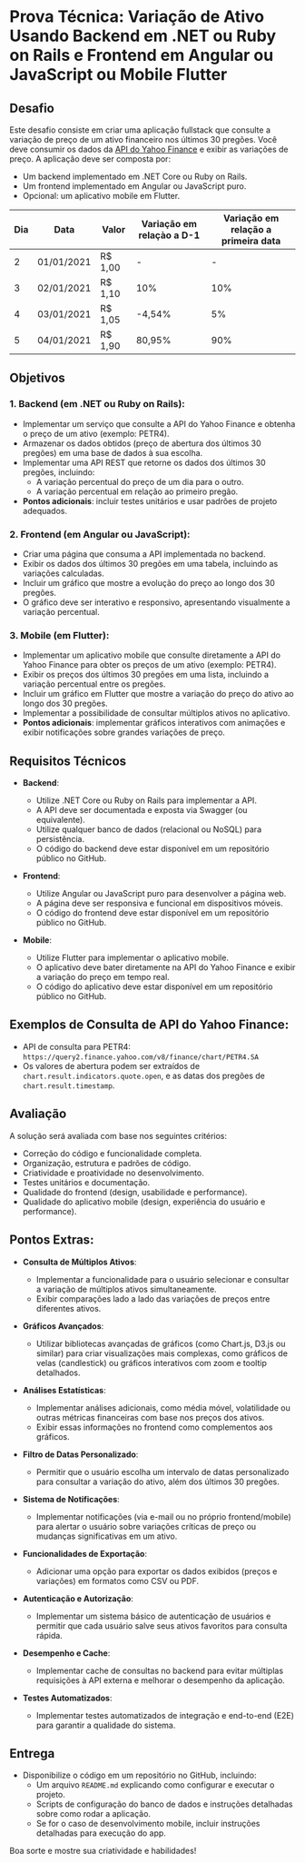 # Prova Técnica: Variação de Ativo Usando Backend em .NET ou Ruby on Rails e Frontend em Angular ou JavaScript ou Mobile Flutter

## Desafio
Este desafio consiste em criar uma aplicação fullstack que consulte a variação de preço de um ativo financeiro nos últimos 30 pregões. Você deve consumir os dados da [API do Yahoo Finance](https://finance.yahoo.com/) e exibir as variações de preço. A aplicação deve ser composta por:

- Um backend implementado em .NET Core ou Ruby on Rails.
- Um frontend implementado em Angular ou JavaScript puro.
- Opcional: um aplicativo mobile em Flutter.

| Dia   | Data          |  Valor    | Variação em relaçào a D-1     | Variação em relação a primeira data
|-      | -             | -         | -                             | - 
|2      |  01/01/2021   |  R$ 1,00  | -                             | -
|3      |  02/01/2021   |  R$ 1,10  | 10%                           | 10%
|4      |  03/01/2021   |  R$ 1,05  | -4,54%                        | 5%
|5      |  04/01/2021   |  R$ 1,90  | 80,95%                        | 90%

## Objetivos

### 1. **Backend (em .NET ou Ruby on Rails)**:
   - Implementar um serviço que consulte a API do Yahoo Finance e obtenha o preço de um ativo (exemplo: PETR4).
   - Armazenar os dados obtidos (preço de abertura dos últimos 30 pregões) em uma base de dados à sua escolha.
   - Implementar uma API REST que retorne os dados dos últimos 30 pregões, incluindo:
     - A variação percentual do preço de um dia para o outro.
     - A variação percentual em relação ao primeiro pregão.
   - **Pontos adicionais**: incluir testes unitários e usar padrões de projeto adequados.
   
### 2. **Frontend (em Angular ou JavaScript)**:
   - Criar uma página que consuma a API implementada no backend.
   - Exibir os dados dos últimos 30 pregões em uma tabela, incluindo as variações calculadas.
   - Incluir um gráfico que mostre a evolução do preço ao longo dos 30 pregões.
   - O gráfico deve ser interativo e responsivo, apresentando visualmente a variação percentual.
   
### 3. **Mobile (em Flutter)**:
   - Implementar um aplicativo mobile que consulte diretamente a API do Yahoo Finance para obter os preços de um ativo (exemplo: PETR4).
   - Exibir os preços dos últimos 30 pregões em uma lista, incluindo a variação percentual entre os pregões.
   - Incluir um gráfico em Flutter que mostre a variação do preço do ativo ao longo dos 30 pregões.
   - Implementar a possibilidade de consultar múltiplos ativos no aplicativo.
   - **Pontos adicionais**: implementar gráficos interativos com animações e exibir notificações sobre grandes variações de preço.

## Requisitos Técnicos
- **Backend**:
  - Utilize .NET Core ou Ruby on Rails para implementar a API.
  - A API deve ser documentada e exposta via Swagger (ou equivalente).
  - Utilize qualquer banco de dados (relacional ou NoSQL) para persistência.
  - O código do backend deve estar disponível em um repositório público no GitHub.

- **Frontend**:
  - Utilize Angular ou JavaScript puro para desenvolver a página web.
  - A página deve ser responsiva e funcional em dispositivos móveis.
  - O código do frontend deve estar disponível em um repositório público no GitHub.

- **Mobile**:
  - Utilize Flutter para implementar o aplicativo mobile.
  - O aplicativo deve bater diretamente na API do Yahoo Finance e exibir a variação do preço em tempo real.
  - O código do aplicativo deve estar disponível em um repositório público no GitHub.

## Exemplos de Consulta de API do Yahoo Finance:
- API de consulta para PETR4: `https://query2.finance.yahoo.com/v8/finance/chart/PETR4.SA`
- Os valores de abertura podem ser extraídos de `chart.result.indicators.quote.open`, e as datas dos pregões de `chart.result.timestamp`.

## Avaliação
A solução será avaliada com base nos seguintes critérios:
- Correção do código e funcionalidade completa.
- Organização, estrutura e padrões de código.
- Criatividade e proatividade no desenvolvimento.
- Testes unitários e documentação.
- Qualidade do frontend (design, usabilidade e performance).
- Qualidade do aplicativo mobile (design, experiência do usuário e performance).

## Pontos Extras:

- **Consulta de Múltiplos Ativos**:
  - Implementar a funcionalidade para o usuário selecionar e consultar a variação de múltiplos ativos simultaneamente.
  - Exibir comparações lado a lado das variações de preços entre diferentes ativos.

- **Gráficos Avançados**:
  - Utilizar bibliotecas avançadas de gráficos (como Chart.js, D3.js ou similar) para criar visualizações mais complexas, como gráficos de velas (candlestick) ou gráficos interativos com zoom e tooltip detalhados.

- **Análises Estatísticas**:
  - Implementar análises adicionais, como média móvel, volatilidade ou outras métricas financeiras com base nos preços dos ativos.
  - Exibir essas informações no frontend como complementos aos gráficos.

- **Filtro de Datas Personalizado**:
  - Permitir que o usuário escolha um intervalo de datas personalizado para consultar a variação do ativo, além dos últimos 30 pregões.

- **Sistema de Notificações**:
  - Implementar notificações (via e-mail ou no próprio frontend/mobile) para alertar o usuário sobre variações críticas de preço ou mudanças significativas em um ativo.

- **Funcionalidades de Exportação**:
  - Adicionar uma opção para exportar os dados exibidos (preços e variações) em formatos como CSV ou PDF.

- **Autenticação e Autorização**:
  - Implementar um sistema básico de autenticação de usuários e permitir que cada usuário salve seus ativos favoritos para consulta rápida.

- **Desempenho e Cache**:
  - Implementar cache de consultas no backend para evitar múltiplas requisições à API externa e melhorar o desempenho da aplicação.

- **Testes Automatizados**:
  - Implementar testes automatizados de integração e end-to-end (E2E) para garantir a qualidade do sistema.

## Entrega
- Disponibilize o código em um repositório no GitHub, incluindo:
  - Um arquivo `README.md` explicando como configurar e executar o projeto.
  - Scripts de configuração do banco de dados e instruções detalhadas sobre como rodar a aplicação.
  - Se for o caso de desenvolvimento mobile, incluir instruções detalhadas para execução do app.

Boa sorte e mostre sua criatividade e habilidades!
